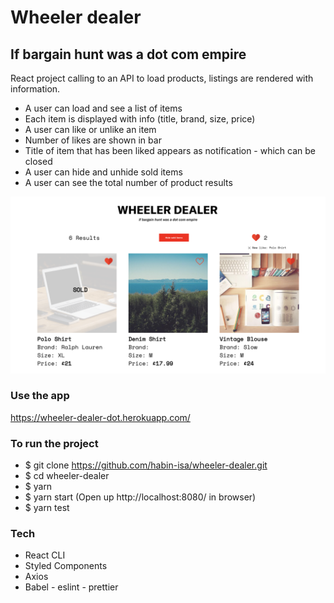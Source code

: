 # Wheeler dealer 
## If bargain hunt was a dot com empire

React project calling to an API to load products, listings are rendered with information.

- A user can load and see a list of items
- Each item is displayed with info (title, brand, size, price)
- A user can like or unlike an item
- Number of likes are shown in bar
- Title of item that has been liked appears as notification - which can be closed
- A user can hide and unhide sold items
- A user can see the total number of product results

![alt text](/src/assets/project-preview.png 'Preview')

### Use the app

https://wheeler-dealer-dot.herokuapp.com/

### To run the project

- \$ git clone https://github.com/habin-isa/wheeler-dealer.git
- \$ cd wheeler-dealer
- \$ yarn
- \$ yarn start
(Open up http://localhost:8080/ in browser)
- \$ yarn test

### Tech

- React CLI
- Styled Components
- Axios
- Babel - eslint - prettier